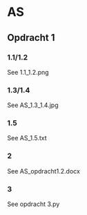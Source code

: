 # AS
## Opdracht 1
### 1.1/1.2
See 1.1_1.2.png
### 1.3/1.4
See AS_1.3_1.4.jpg
### 1.5
See AS_1.5.txt
### 2
See AS_opdracht1.2.docx
### 3
See opdracht 3.py
